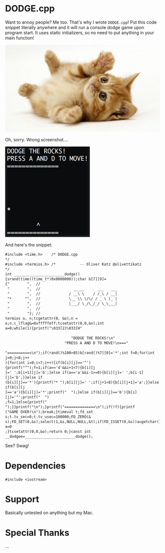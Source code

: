 # DODGE.cpp

Want to annoy people? Me too. That's why I wrote `DODGE.cpp`! Put this code snippet literally anywhere and it will run a console dodge game upon program start. It uses static initializers, so no need to put anything in your main function!

![alt tag](https://raw.githubusercontent.com/codesn1/dodge-cpp/master/kitten.jpg)

Oh, sorry. Wrong screenshot....

![alt tag](https://raw.githubusercontent.com/codesn1/dodge-cpp/master/screenshot.png)

And here's the snippet:

	#include <time.h>    /* DODGE.cpp                                             */
	#include <termios.h> /*           -- Oliver Katz @olivettikatz                */
	int _______________________dodge(){srand(time((time_t*)0x0000000));char b[7][9]=
	{"        ",  //
	 "        ",  //               _____      ___   ___ 
	 "        ",  //             / __\ \    / /_\ / __|
	 "*      ^",  //             \__ \\ \/\/ / _ \ (_ |
	 "        ",  //             |___/ \_/\_/_/ \_\___|
	 "        ",  //
	 "        "}; //
	termios o, n;tcgetattr(0, &o);n = o;n.c_lflag&=0xfffffeff;tcsetattr(0,0,&n);int
	a=0;while(1){printf("\033[2J\033[H"

	                              "DODGE THE ROCKS!\n"
	                           "PRESS A AND D TO MOVE!\n==="

	"===========\n");if(rand()%100>85)b[rand()%7][0]='*';int f=0;for(int j=0;j<8;j++
	){for(int i=0;i<7;i++){if(b[i][j]=='^'){printf("^");f=1;if(a=='d'&&i+1<7){b[i][j
	]=' ';b[i+1][j]='b';}else if(a=='a'&&i-1>=0){b[i][j]=' ';b[i-1][j]='b';}}else if
	(b[i][j]=='*'){printf("* ");b[i][j]=' ';if(j+1<8){b[i][j+1]='a';}}else if(b[i][j
	]=='a'){b[i][j]='*';printf("  ");}else if(b[i][j]=='b'){b[i][j]='^';printf("  ")
	;f=1;}else{printf("  ");}}printf("\n");}printf("==============\n");if(!f){printf
	("GAME OVER!\n");break;}timeval t;fd_set s;t.tv_sec=0;t.tv_usec=100000;FD_ZERO(&
	s);FD_SET(0,&s);select(1,&s,NULL,NULL,&t);if(FD_ISSET(0,&s))a=getchar();else a=0
	;}tcsetattr(0,0,&o);return 0;}const int __dodgee=_______________________dodge();

See? Swag!

# Dependencies

`#include <iostream>`

# Support

Basically untested on anything but my Mac.

# Special Thanks

...